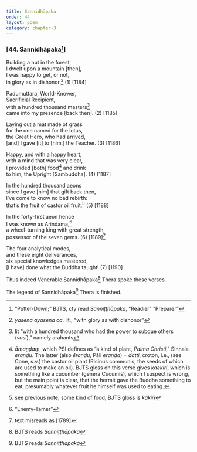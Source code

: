 ```yaml
---
title: Sannidhāpaka
order: 44
layout: poem
category: chapter-3
---
```


### \[44. Sannidhāpaka[^1]\]

Building a hut in the forest,  
I dwelt upon a mountain \[then\],  
I was happy to get, or not,  
in glory as in dishonor.[^2] (1) \[1184\]

Padumuttara, World-Knower,  
Sacrificial Recipient,  
with a hundred thousand masters[^3]  
came into my presence \[back then\]. (2) \[1185\]

Laying out a mat made of grass  
for the one named for the lotus,  
the Great Hero, who had arrived,  
\[and\] I gave \[it\] to \[him,\] the Teacher. (3) \[1186\]

Happy, and with a happy heart,  
with a mind that was very clear,  
I provided \[both\] food[^4] and drink  
to him, the Upright \[Sambuddha\]. (4) \[1187\]

In the hundred thousand aeons  
since I gave \[him\] that gift back then,  
I’ve come to know no bad rebirth:  
that’s the fruit of castor oil fruit.[^5] (5) \[1188\]

In the forty-first aeon hence  
I was known as Arindama,[^6]  
a wheel-turning king with great strength,  
possessor of the seven gems. (6) \[1189\][^7]

The four analytical modes,  
and these eight deliverances,  
six special knowledges mastered,  
\[I have\] done what the Buddha taught! (7) \[1190\]

Thus indeed Venerable Sannidhāpaka[^8] Thera spoke these verses.

The legend of Sannidhāpaka[^9] Thera is finished.

[^1]: “Putter-Down;” BJTS, cty read *Sanniṭṭhāpaka*, “Readier” “Preparer”

[^2]: *yasena ayasena ca*, lit., "with glory as with dishonor”

[^3]: lit “with a hundred thousand who had the power to subdue others (*vasī*),” namely arahants

[^4]: *āmaṇḍaṃ*, which PSI defines as “a kind of plant, *Palma Christi*,” Sinhala *eraṇḍu*. The latter (also *ēraṇḍu*, Pāli *eraṇḍa*) = *datti*, croton, i.e., (see Cone, s.v.) the castor oil plant (Ricinus communis, the seeds of which are used to make an oil). BJTS gloss on this verse gives *kaekiri*, which is something like a cucumber (genera Cucumis), which I suspect is wrong, but the main point is clear, that the hermit gave the Buddha something to eat, presumably whatever fruit he himself was used to eating.

[^5]: see previous note; some kind of food, BJTS gloss is *käkiri*

[^6]: “Enemy-Tamer”

[^7]: text misreads as \[1789\]

[^8]: BJTS reads *Sanniṭṭhāpaka*

[^9]: BJTS reads *Sanniṭṭhāpaka*
